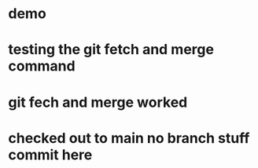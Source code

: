 # demo
# testing the git fetch and merge command
# git fech and merge worked
# checked out to main no branch stuff commit here
